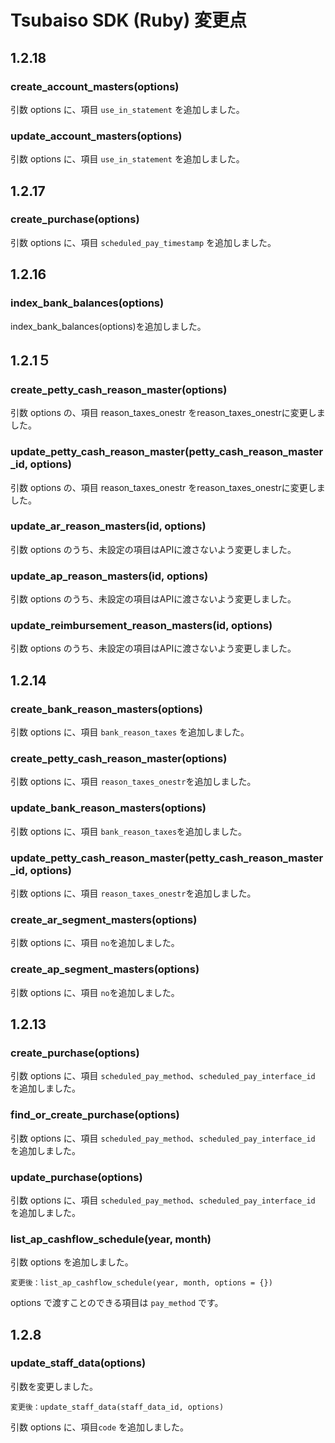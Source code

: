 # Tsubaiso SDK (Ruby) 変更点

## 1.2.18
### create_account_masters(options)
引数 options に、項目 `use_in_statement` を追加しました。

### update_account_masters(options)
引数 options に、項目 `use_in_statement` を追加しました。

## 1.2.17
### create_purchase(options)
引数 options に、項目 `scheduled_pay_timestamp` を追加しました。

## 1.2.16
### index_bank_balances(options)
index_bank_balances(options)を追加しました。

## 1.2.1５
### create_petty_cash_reason_master(options)
引数 options の、項目 reason_taxes_onestr をreason_taxes_onestrに変更しました。

### update_petty_cash_reason_master(petty_cash_reason_master_id, options)
引数 options の、項目 reason_taxes_onestr をreason_taxes_onestrに変更しました。

### update_ar_reason_masters(id, options)
引数 options のうち、未設定の項目はAPIに渡さないよう変更しました。

### update_ap_reason_masters(id, options)
引数 options のうち、未設定の項目はAPIに渡さないよう変更しました。

### update_reimbursement_reason_masters(id, options)
引数 options のうち、未設定の項目はAPIに渡さないよう変更しました。

## 1.2.14
### create_bank_reason_masters(options)
引数 options に、項目 `bank_reason_taxes` を追加しました。

### create_petty_cash_reason_master(options)
引数 options に、項目 `reason_taxes_onestr`を追加しました。

### update_bank_reason_masters(options)
引数 options に、項目 `bank_reason_taxes`を追加しました。

### update_petty_cash_reason_master(petty_cash_reason_master_id, options)
引数 options に、項目 `reason_taxes_onestr`を追加しました。

### create_ar_segment_masters(options)
引数 options に、項目 `no`を追加しました。

### create_ap_segment_masters(options)
引数 options に、項目 `no`を追加しました。


## 1.2.13
### create_purchase(options)
引数 options に、項目 `scheduled_pay_method`、`scheduled_pay_interface_id` を追加しました。

### find_or_create_purchase(options)
引数 options に、項目 `scheduled_pay_method`、`scheduled_pay_interface_id` を追加しました。

### update_purchase(options)
引数 options に、項目 `scheduled_pay_method`、`scheduled_pay_interface_id` を追加しました。

### list_ap_cashflow_schedule(year, month)
引数 options を追加しました。

    変更後：list_ap_cashflow_schedule(year, month, options = {})

options で渡すことのできる項目は `pay_method` です。


## 1.2.8

### update_staff_data(options)
引数を変更しました。

    変更後：update_staff_data(staff_data_id, options)

引数 options に、項目`code` を追加しました。
